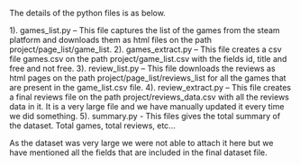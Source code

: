 The details of the python files is as below.

1). games_list.py – This file captures the list of the games from the steam platform and downloads them as html files on the path project/page_list/game_list.
2). games_extract.py – This file creates a csv file games.csv on the path project/game_list.csv with the fields id, title and free and not free.
3). review_list.py – This file downloads the reviews as html pages on the path project/page_list/reviews_list for all the games that are present in the game_list.csv file.
4). review_extract.py – This file creates a final reviews file on the path project/reviews_data.csv with all the reviews data in it. It is a very large file and we have manually updated it every time we did something.
5). summary.py - This files gives the total summary of the dataset. Total games, total reviews, etc...

As the dataset was very large we were not able to attach it here but we have mentioned all the fields that are included in the final dataset file.
